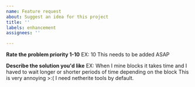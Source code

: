 ```yaml
---
name: Feature request
about: Suggest an idea for this project
title: ''
labels: enhancement
assignees: ''

---
```


**Rate the problem priority 1-10**
EX: 10 This needs to be added ASAP

**Describe the solution you'd like**
EX: When I mine blocks it takes time and I haved to wait longer or shorter periods of time depending on the block This is very annoying >:( I need netherite tools by default.
